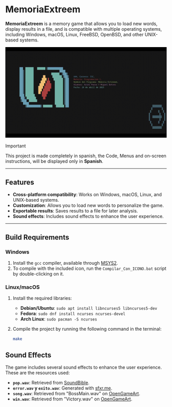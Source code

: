 # MemoriaExtreem

**MemoriaExtreem** is a memory game that allows you to load new words, display results in a file, and is compatible with multiple operating systems, including Windows, macOS, Linux, FreeBSD, OpenBSD, and other UNIX-based systems.

![MemoriaExtreem-Demo](./demo.gif)

> [!IMPORTANT]  
> This project is made completely in spanish, the Code, Menus and on-screen instructions, will be displayed only in **Spanish**.

---

## Features

- **Cross-platform compatibility**: Works on Windows, macOS, Linux, and UNIX-based systems.
- **Customization**: Allows you to load new words to personalize the game.
- **Exportable results**: Saves results to a file for later analysis.
- **Sound effects**: Includes sound effects to enhance the user experience.

---

## Build Requirements

### Windows

1. Install the `gcc` compiler, available through [MSYS2](https://www.msys2.org/).
2. To compile with the included icon, run the `Compilar_Con_ICONO.bat` script by double-clicking on it.

### Linux/macOS

1. Install the required libraries:
   - **Debian/Ubuntu**: `sudo apt install libncurses5 libncurses5-dev`
   - **Fedora**: `sudo dnf install ncurses ncurses-devel`
   - **Arch Linux**: `sudo pacman -S ncurses`
2. Compile the project by running the following command in the terminal:

   ```bash
   make
   ```

## Sound Effects

The game includes several sound effects to enhance the user experience. These are the resources used:

- **`pop.wav`**: Retrieved from [SoundBible](https://soundbible.com/2067-Blop.html).
- **`error.wav` y `exito.wav`**: Generated with [sfxr.me](https://sfxr.me/).
- **`song.wav`**: Retrieved from "BossMain.wav" on [OpenGameArt](https://opengameart.org/content/nes-shooter-music-5-tracks-3-jingles).
- **`win.wav`**: Retrieved from "Victory.wav" on [OpenGameArt](https://opengameart.org/content/victory).